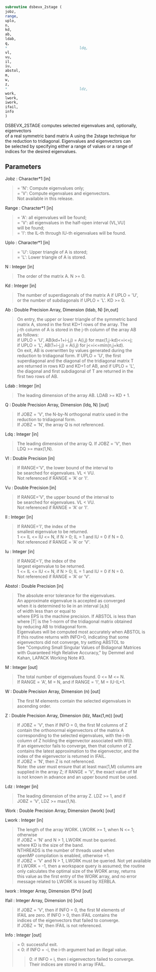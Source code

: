 ```fortran  
subroutine dsbevx_2stage (  
jobz,  
range,  
uplo,  
n,  
kd,  
ab,  
ldab,  
q,  
*                                 ldq,  
vl,  
vu,  
il,  
iu,  
abstol,  
m,  
w,  
z,  
*                                 ldz,  
work,  
lwork,  
iwork,  
ifail,  
info  
)  
```  
  
DSBEVX_2STAGE computes selected eigenvalues and, optionally, eigenvectors  
of a real symmetric band matrix A using the 2stage technique for  
the reduction to tridiagonal. Eigenvalues and eigenvectors can  
be selected by specifying either a range of values or a range of  
indices for the desired eigenvalues.  
  
## Parameters  
Jobz : Character*1 [in]  
> = 'N':  Compute eigenvalues only;  
> = 'V':  Compute eigenvalues and eigenvectors.  
> Not available in this release.  
  
Range : Character*1 [in]  
> = 'A': all eigenvalues will be found;  
> = 'V': all eigenvalues in the half-open interval (VL,VU]  
> will be found;  
> = 'I': the IL-th through IU-th eigenvalues will be found.  
  
Uplo : Character*1 [in]  
> = 'U':  Upper triangle of A is stored;  
> = 'L':  Lower triangle of A is stored.  
  
N : Integer [in]  
> The order of the matrix A.  N >= 0.  
  
Kd : Integer [in]  
> The number of superdiagonals of the matrix A if UPLO = 'U',  
> or the number of subdiagonals if UPLO = 'L'.  KD >= 0.  
  
Ab : Double Precision Array, Dimension (ldab, N) [in,out]  
> On entry, the upper or lower triangle of the symmetric band  
> matrix A, stored in the first KD+1 rows of the array.  The  
> j-th column of A is stored in the j-th column of the array AB  
> as follows:  
> if UPLO = 'U', AB(kd+1+i-j,j) = A(i,j) for max(1,j-kd)<=i<=j;  
> if UPLO = 'L', AB(1+i-j,j)    = A(i,j) for j<=i<=min(n,j+kd).  
> On exit, AB is overwritten by values generated during the  
> reduction to tridiagonal form.  If UPLO = 'U', the first  
> superdiagonal and the diagonal of the tridiagonal matrix T  
> are returned in rows KD and KD+1 of AB, and if UPLO = 'L',  
> the diagonal and first subdiagonal of T are returned in the  
> first two rows of AB.  
  
Ldab : Integer [in]  
> The leading dimension of the array AB.  LDAB >= KD + 1.  
  
Q : Double Precision Array, Dimension (ldq, N) [out]  
> If JOBZ = 'V', the N-by-N orthogonal matrix used in the  
> reduction to tridiagonal form.  
> If JOBZ = 'N', the array Q is not referenced.  
  
Ldq : Integer [in]  
> The leading dimension of the array Q.  If JOBZ = 'V', then  
> LDQ >= max(1,N).  
  
Vl : Double Precision [in]  
> If RANGE='V', the lower bound of the interval to  
> be searched for eigenvalues. VL < VU.  
> Not referenced if RANGE = 'A' or 'I'.  
  
Vu : Double Precision [in]  
> If RANGE='V', the upper bound of the interval to  
> be searched for eigenvalues. VL < VU.  
> Not referenced if RANGE = 'A' or 'I'.  
  
Il : Integer [in]  
> If RANGE='I', the index of the  
> smallest eigenvalue to be returned.  
> 1 <= IL <= IU <= N, if N > 0; IL = 1 and IU = 0 if N = 0.  
> Not referenced if RANGE = 'A' or 'V'.  
  
Iu : Integer [in]  
> If RANGE='I', the index of the  
> largest eigenvalue to be returned.  
> 1 <= IL <= IU <= N, if N > 0; IL = 1 and IU = 0 if N = 0.  
> Not referenced if RANGE = 'A' or 'V'.  
  
Abstol : Double Precision [in]  
> The absolute error tolerance for the eigenvalues.  
> An approximate eigenvalue is accepted as converged  
> when it is determined to lie in an interval [a,b]  
> of width less than or equal to  
> where EPS is the machine precision.  If ABSTOL is less than  
> where |T| is the 1-norm of the tridiagonal matrix obtained  
> by reducing AB to tridiagonal form.  
> Eigenvalues will be computed most accurately when ABSTOL is  
> If this routine returns with INFO>0, indicating that some  
> eigenvectors did not converge, try setting ABSTOL to  
> See "Computing Small Singular Values of Bidiagonal Matrices  
> with Guaranteed High Relative Accuracy," by Demmel and  
> Kahan, LAPACK Working Note #3.  
  
M : Integer [out]  
> The total number of eigenvalues found.  0 <= M <= N.  
> If RANGE = 'A', M = N, and if RANGE = 'I', M = IU-IL+1.  
  
W : Double Precision Array, Dimension (n) [out]  
> The first M elements contain the selected eigenvalues in  
> ascending order.  
  
Z : Double Precision Array, Dimension (ldz, Max(1,m)) [out]  
> If JOBZ = 'V', then if INFO = 0, the first M columns of Z  
> contain the orthonormal eigenvectors of the matrix A  
> corresponding to the selected eigenvalues, with the i-th  
> column of Z holding the eigenvector associated with W(i).  
> If an eigenvector fails to converge, then that column of Z  
> contains the latest approximation to the eigenvector, and the  
> index of the eigenvector is returned in IFAIL.  
> If JOBZ = 'N', then Z is not referenced.  
> Note: the user must ensure that at least max(1,M) columns are  
> supplied in the array Z; if RANGE = 'V', the exact value of M  
> is not known in advance and an upper bound must be used.  
  
Ldz : Integer [in]  
> The leading dimension of the array Z.  LDZ >= 1, and if  
> JOBZ = 'V', LDZ >= max(1,N).  
  
Work : Double Precision Array, Dimension (lwork) [out]  
  
Lwork : Integer [in]  
> The length of the array WORK. LWORK >= 1, when N <= 1;  
> otherwise  
> If JOBZ = 'N' and N > 1, LWORK must be queried.  
> where KD is the size of the band.  
> NTHREADS is the number of threads used when  
> openMP compilation is enabled, otherwise =1.  
> If JOBZ = 'V' and N > 1, LWORK must be queried. Not yet available  
> If LWORK = -1, then a workspace query is assumed; the routine  
> only calculates the optimal size of the WORK array, returns  
> this value as the first entry of the WORK array, and no error  
> message related to LWORK is issued by XERBLA.  
  
Iwork : Integer Array, Dimension (5*n) [out]  
  
Ifail : Integer Array, Dimension (n) [out]  
> If JOBZ = 'V', then if INFO = 0, the first M elements of  
> IFAIL are zero.  If INFO > 0, then IFAIL contains the  
> indices of the eigenvectors that failed to converge.  
> If JOBZ = 'N', then IFAIL is not referenced.  
  
Info : Integer [out]  
> = 0:  successful exit.  
> < 0:  if INFO = -i, the i-th argument had an illegal value.  
> > 0:  if INFO = i, then i eigenvectors failed to converge.  
> Their indices are stored in array IFAIL.  
  
